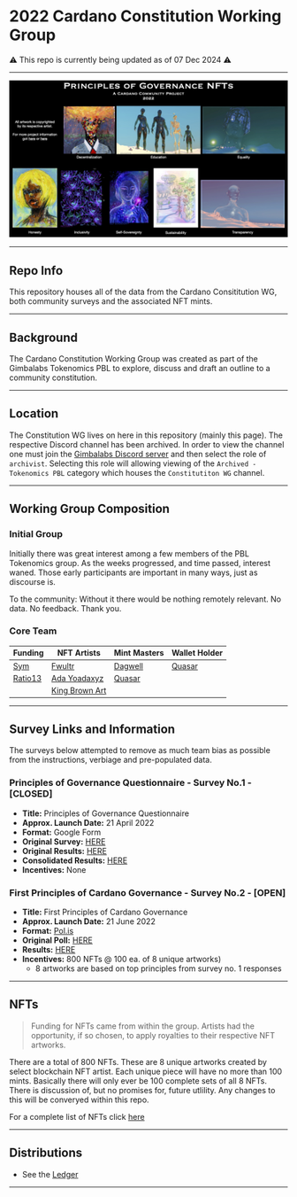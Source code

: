 # 2022 Cardano Constitution Working Group
⚠️ This repo is currently being updated as of 07 Dec 2024 ⚠️ 

---

![img](https://github.com/st8tikratio/Constitution_WG_2022/blob/main/img/NFT_Cutsheet.jpg)

---

## Repo Info

This repository houses all of the data from the Cardano Consititution WG, both community surveys and the associated NFT mints.

---

## Background

The Cardano Constitution Working Group was created as part of the Gimbalabs Tokenomics PBL to explore, discuss and draft an outline to a community constitution.

---

## Location

The Constitution WG lives on here in this repository (mainly this page). The respective Discord channel has been archived. In order to view the channel one must join the [Gimbalabs Discord server](https://discord.gg/fEykcQejDf) and then select the role of `archivist`. Selecting this role will allowing viewing of the `Archived - Tokenomics PBL` category which houses the `Constitutiton WG` channel.

---

## Working Group Composition

### Initial Group

Initially there was great interest among a few members of the PBL Tokenomics group. As the weeks progressed, and time passed, interest waned. Those early participants are important in many ways, just as discourse is.

To the community: Without it there would be nothing remotely relevant. No data. No feedback. Thank you.

### Core Team

| Funding  | NFT Artists  | Mint Masters | Wallet Holder |
| -------  | ---------    | ------------ | -----------   |
| [Sym](https://x.com/sentient_sym)   | [Fwultr](https://x.com/Fwltur) | [Dagwell](https://x.com/DagwellCli) | [Quasar](https://x.com/QuasarSure)|
| [Ratio13](https://x.com/st8tik)   | [Ada Yoadaxyz](https://x.com/yoadaxyz) | [Quasar](https://x.com/QuasarSure) | |
|       |  [King Brown Art](https://x.com/kingbrownart) | | |

---

## Survey Links and Information

The surveys below attempted to remove as much team bias as possible from the instructions, verbiage and pre-populated data.

### **Principles of Governance Questionnaire** - Survey No.1 - [CLOSED]
- **Title:** Principles of Governance Questionnaire
- **Approx. Launch Date:** 21 April 2022
- **Format:** Google Form
- **Original Survey:** [HERE](https://forms.gle/Cqg7Ky18oDsSVcd2A)
- **Original Results:** [HERE](https://docs.google.com/spreadsheets/d/1vNg2ZuQhck4yzeT-W9w7L9j4lLrCM9at4aiLnMzHm5Q/edit?usp=sharing)
- **Consolidated Results:** [HERE](https://docs.google.com/spreadsheets/d/1d2AyUBqWxpf1faALfnNK1w2AKCij7P4sOfXXGvjxP9E/edit?usp=sharing)
- **Incentives:** None

### **First Principles of Cardano Governance** - Survey No.2 - [OPEN]
- **Title:** First Principles of Cardano Governance
- **Approx. Launch Date:** 21 June 2022
- **Format:** [Pol.is](https://pol.is)
- **Original Poll:** [HERE](https://pol.is/7uvyfnprjb)
- **Results:** [HERE](https://pol.is/report/r6kea3yeenemaeyhdxzrw)
- **Incentives:** 800 NFTs @ 100 ea. of 8 unique artworks)
  - 8 artworks are based on top principles from survey no. 1 responses   

---

## NFTs

> Funding for NFTs came from within the group. Artists had the opportunity, if so chosen, to apply royalties to their respective NFT artworks.

There are a total of 800 NFTs. These are 8 unique artworks created by select blockchain NFT artist. Each unique piece will have no more than 100 mints. Basically there will only ever be 100 complete sets of all 8 NFTs. There is discussion of, but no promises for, future utlility. Any changes to this will be converyed within this repo.

For a complete list of NFTs click [here](https://github.com/st8tikratio/Constitution_WG_2022/blob/main/img/nft-list.md)

---

## Distributions
- See the [Ledger](https://github.com/st8tikratio/Constitution_WG_2022/blob/main/distros/ledger.md)

---
